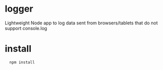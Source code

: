 logger
======

Lightweight Node app to log data sent from browsers/tablets that do not support console.log

install
======
      npm install
